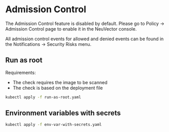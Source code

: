 # Admission Control

The Admission Control feature is disabled by default. Please go to Policy -> Admission Control page to enable it in the NeuVector console.

All admission control events for allowed and denied events can be found in the Notifications -> Security Risks menu.

## Run as root

Requirements:
- The check requires the image to be scanned
- The check is based on the deployment file

```bash
kubectl apply -f run-as-root.yaml
```

## Environment variables with secrets

```bash
kubectl apply -f env-var-with-secrets.yaml
```
